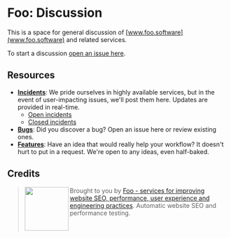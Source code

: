# Foo: Discussion

This is a space for general discussion of [www.foo.software](www.foo.software) and related services.

To start a discussion [open an issue here](https://github.com/foo-software/discussion/issues).

## Resources

- **[Incidents](https://github.com/foo-software/incidents/issues)**: We pride ourselves in highly available services, but in the event of user-impacting issues, we'll post them here. Updates are provided in real-time.
  - [Open incidents](https://github.com/foo-software/incidents/issues)
  - [Closed incidents](https://github.com/foo-software/incidents/issues?q=is%3Aissue+is%3Aclosed)
- **[Bugs](https://github.com/foo-software/bugs/issues)**: Did you discover a bug? Open an issue here or review existing ones.
- **[Features](https://github.com/foo-software/features/issues)**: Have an idea that would really help your workflow? It doesn't hurt to put in a request. We're open to any ideas, even half-baked.

## Credits

> <img src="https://lighthouse-check.s3.amazonaws.com/images/logo-simple-blue-light-512.png" width="100" height="100" align="left" /> Brought to you by [Foo - services for improving website SEO, performance, user experience and engineering practices](https://www.foo.software). Automatic website SEO and performance testing.<br/><br/><br/>
